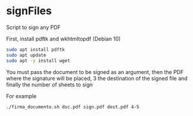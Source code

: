 # signFiles
Script to sign any PDF


First, install pdftk and wkhtmltopdf (Debian 10)
```bash
sudo apt install pdftk
sudo apt update
sudo apt -y install wget
```



You must pass the document to be signed as an argument, then the PDF where the signature will be placed, 3 the destination of the signed file and finally the number of sheets to sign

For example

```bash
./firma_documento.sh doc.pdf sign.pdf dest.pdf 4-5
```
